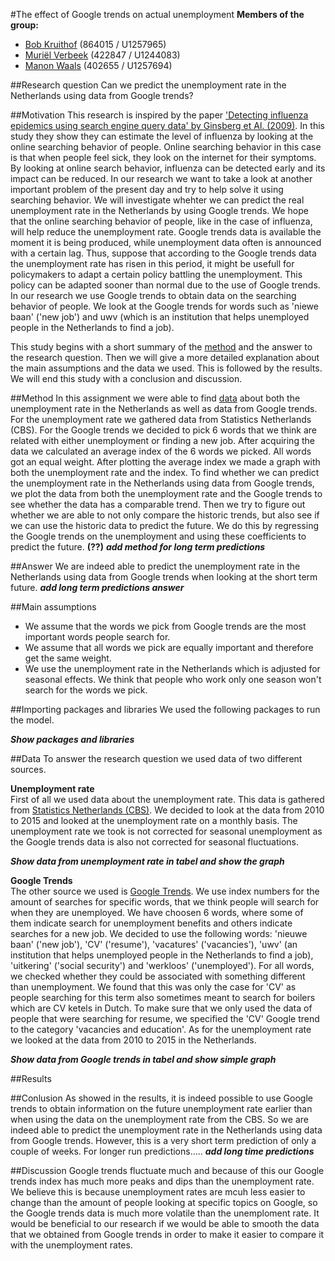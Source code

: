 #The effect of Google trends on actual unemployment
**Members of the group:**
* [Bob Kruithof](https://github.com/BobKruithof) (864015 / U1257965)
* [Muriël Verbeek](https://github.com/MurielVerbeek) (422847 / U1244083) 
* [Manon Waals](https://github.com/ManonWaals) (402655 / U1257694)

##Research question
Can we predict the unemployment rate in the Netherlands using data from Google trends?

##Motivation
This research is inspired by the paper ['Detecting influenza epidemics using search engine query data' by Ginsberg et Al. (2009)](http://www.nature.com/nature/journal/v457/n7232/abs/nature07634.html). In this study they show they can estimate the level of influenza by looking at the online searching behavior of people. Online searching behavior in this case is that when people feel sick, they look on the internet for their symptoms. By looking at online search behavior, influenza can be detected early and its impact can be reduced. 
In our research we want to take a look at another important problem of the present day and try to help solve it using searching behavior. We will investigate whehter we can predict the real unemployment rate in the Netherlands by using Google trends. We hope that the online searching behavior of people, like in the case of influenza, will help reduce the unemployment rate. Google trends data is available the moment it is being produced, while unemployment data often is announced with a certain lag. Thus, suppose that according to the Google trends data the unemployment rate has risen in this period, it might be usefull for policymakers to adapt a certain policy battling the unemployment. This policy can be adapted sooner than normal due to the use of Google trends. In our research we use Google trends to obtain data on the searching behavior of people. We look at the Google trends for words such as 'niewe baan' ('new job') and uwv (which is an institution that helps unemployed people in the Netherlands to find a job).  

This study begins with a short summary of the [method](https://github.com/ManonWaals/assignments/blob/master/Python.md#method) and the answer to the research question. Then we will give a more detailed explanation about the main assumptions and the data we used. This is followed by the results. We will end this study with a conclusion and discussion.

##Method
In this assignment we were able to find [data](https://github.com/ManonWaals/assignments/blob/master/Python.md#data) about both the unemployment rate in the Netherlands as well as data from Google trends. For the unemployment rate we gathered data from Statistics Netherlands (CBS). For the Google trends we decided to pick 6 words that we think are related with either unemployment or finding a new job. After acquiring the data we calculated an average index of the 6 words we picked. All words got an equal weight. After plotting the average index we made a graph with both the unemployment rate and the index. To find whether we can predict the unemployment rate in the Netherlands using data from Google trends, we plot the data from both the unemployment rate and the Google trends to see whether the data has a comparable trend. Then we try to figure out whether we are able to not only compare the historic trends, but also see if we can use the historic data to predict the future. We do this by regressing the Google trends on the unemployment and using these coefficients to predict the future. **(??)**
**_add method for long term predictions_**

##Answer
We are indeed able to predict the unemployment rate in the Netherlands using data from Google trends when looking at the short term future.
**_add long term predictions answer_**

##Main assumptions
* We assume that the words we pick from Google trends are the most important words people search for.
* We assume that all words we pick are equally important and therefore get the same weight.
* We use the unemployment rate in the Netherlands which is adjusted for seasonal effects. We think that people who work only one season won't search for the words we pick.

##Importing packages and libraries
We used the following packages to run the model. 

**_Show packages and libraries_**

##Data
To answer the research question we used data of two different sources.

**Unemployment rate**  
First of all we used data about the unemployment rate. This data is gathered from [Statistics Netherlands (CBS)](http://statline.cbs.nl/Statweb/publication/?DM=SLNL&PA=80590ned&D1=10,12,14&D2=0&D3=0&D4=91-102,104-115,117-128,130-141,143-154,156-167,169-180&HDR=T&STB=G1,G2,G3&VW=T). We decided to look at the data from 2010 to 2015 and looked at the unemployment rate on a monthly basis. The unemployment rate we took is not corrected for seasonal unemployment as the Google trends data is also not corrected for seasonal fluctuations.

**_Show data from unemployment rate in tabel and show the graph_**

**Google Trends**  
The other source we used is [Google Trends](https://www.google.nl/trends/). We use index numbers for the amount of searches for specific words, that we think people will search for when they are unemployed. We have choosen 6 words, where some of them indicate search for unemployment benefits and others indicate searches for a new job. We decided to use the following words: 'nieuwe baan' ('new job'), 'CV' ('resume'), 'vacatures' ('vacancies'), 'uwv' (an institution that helps unemployed people in the Netherlands to find a job), 'uitkering' ('social security') and 'werkloos' ('unemployed'). For all words, we checked whether they could be associated with something different than unemployment. We found that this was only the case for 'CV' as people searching for this term also sometimes meant to search for boilers which are CV ketels in Dutch. To make sure that we only used the data of people that were searching for resume, we specified the 'CV' Google trend to the category 'vacancies and education'. As for the unemployment rate we looked at the data from 2010 to 2015 in the Netherlands.

**_Show data from Google trends in tabel and show simple graph_**

##Results


##Conlusion
As showed in the results, it is indeed possible to use Google trends to obtain information on the future unemployment rate earlier than when using the data on the unemployment rate from the CBS. So we are indeed able to predict the unemployment rate in the Netherlands using data from Google trends. However, this is a very short term prediction of only a couple of weeks. For longer run predictions.....
**_add long time predictions_**


##Discussion
Google trends fluctuate much and because of this our Google trends index has much more peaks and dips than the unemployment rate. We believe this is because unemployment rates are mcuh less easier to change than the amount of people looking at specific topics on Google, so the Google trends data is much more volatile than the unemploment rate. It would be beneficial to our research if we would be able to smooth the data that we obtained from Google trends in order to make it easier to compare it with the unemployment rates.
